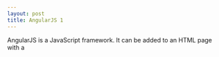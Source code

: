```yaml
---
layout: post
title: AngularJS 1
---
```


AngularJS is a JavaScript framework. 
It can be added to an HTML page with a <script> tag.
AngularJS extends HTML attributes with Directives, 
and binds data to HTML with Expressions.

## AngularJS is a JavaScript Framework
AngularJS is a JavaScript framework. 
It is a library written in JavaScript.
AngularJS is distributed as a JavaScript file, 
and can be added to a web page with a script tag:

```
<script src="http://ajax.googleapis.com/ajax/libs/angularjs/1.3.14/angular.min.js"></script>
```